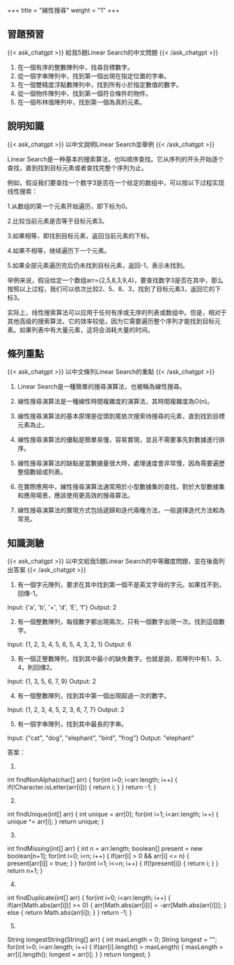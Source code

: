 +++
title = "線性搜尋"
weight = "1"
+++
## 習題預習
{{< ask_chatgpt >}}
給我5題Linear Search的中文問題
{{< /ask_chatgpt >}}



1. 在一個有序的整數陣列中，找尋目標數字。
2. 從一個字串陣列中，找到第一個出現在指定位置的字串。
3. 在一個雙精度浮點數陣列中，找到所有小於指定數值的數字。
4. 從一個物件陣列中，找到第一個符合條件的物件。
5. 在一個布林值陣列中，找到第一個為真的元素。   

## 說明知識
{{< ask_chatgpt >}}
以中文說明Linear Search並舉例
{{< /ask_chatgpt >}}



Linear Search是一种基本的搜索算法，也叫顺序查找。它从序列的开头开始逐个查找，直到找到目标元素或者查找完整个序列为止。

例如，假设我们要查找一个数字3是否在一个给定的数组中，可以按以下过程实现线性搜索：

1.从数组的第一个元素开始遍历，即下标为0。

2.比较当前元素是否等于目标元素3。

3.如果相等，即找到目标元素，返回当前元素的下标。

4.如果不相等，继续遍历下一个元素。

5.如果全部元素遍历完后仍未找到目标元素，返回-1，表示未找到。

举例来说，假设给定一个数组arr={2,5,8,3,9,4}，要查找数字3是否在其中，那么按照以上过程，我们可以依次比较2、5、8、3，找到了目标元素3，返回它的下标3。

实际上，线性搜索算法可以应用于任何有序或无序的列表或数组中。但是，相对于其他高级的搜索算法，它的效率较低，因为它需要遍历整个序列才能找到目标元素。如果列表中有大量元素，这将会消耗大量的时间。   

## 條列重點
{{< ask_chatgpt >}}
以中文條列Linear Search的重點
{{< /ask_chatgpt >}}



1. Linear Search是一種簡單的搜尋演算法，也被稱為線性搜尋。

2. 線性搜尋演算法是一種線性時間複雜度的演算法，其時間複雜度為O(n)。

3. 線性搜尋演算法的基本原理是從頭到尾依次搜索待搜尋的元素，直到找到目標元素為止。

4. 線性搜尋演算法的優點是簡單易懂，容易實現，並且不需要事先對數據進行排序。

5. 線性搜尋演算法的缺點是當數據量很大時，處理速度會非常慢，因為需要遍歷整個數組或列表。

6. 在實際應用中，線性搜尋演算法通常用於小型數據集的查找，對於大型數據集和應用場景，應該使用更高效的搜尋算法。

7. 線性搜尋演算法的實現方式包括遞歸和迭代兩種方法，一般選擇迭代方法較為常見。   

## 知識測驗
{{< ask_chatgpt >}}
以中文給我5題Linear Search的中等難度問題，並在後面列出答案
{{< /ask_chatgpt >}}



1. 有一個字元陣列，要求在其中找到第一個不是英文字母的字元。如果找不到，回傳-1。

Input: {'a', 'b', '+', 'd', 'E', 'f'}
Output: 2

2. 有一個整數陣列，每個數字都出現兩次，只有一個數字出現一次。找到這個數字。

Input: {1, 2, 3, 4, 5, 6, 5, 4, 3, 2, 1}
Output: 6

3. 有一個正整數陣列，找到其中最小的缺失數字。也就是說，若陣列中有1、3、4，則回傳2。

Input: {1, 3, 5, 6, 7, 9}
Output: 2

4. 有一個整數陣列，找到其中第一個出現超過一次的數字。

Input: {1, 2, 3, 4, 5, 2, 3, 6, 7, 7}
Output: 2

5. 有一個字串陣列，找到其中最長的字串。

Input: {"cat", "dog", "elephant", "bird", "frog"}
Output: "elephant"

答案：

1. 

int findNonAlpha(char[] arr) {
    for(int i=0; i<arr.length; i++) {
        if(!Character.isLetter(arr[i])) {
            return i;
        }
    }
    return -1;
}

2. 

int findUnique(int[] arr) {
    int unique = arr[0];
    for(int i=1; i<arr.length; i++) {
        unique ^= arr[i];
    }
    return unique;
}

3.

int findMissing(int[] arr) {
    int n = arr.length;
    boolean[] present = new boolean[n+1];
    for(int i=0; i<n; i++) {
        if(arr[i] > 0 && arr[i] <= n) {
            present[arr[i]] = true;
        }
    }
    for(int i=1; i<=n; i++) {
        if(!present[i]) {
            return i;
        }
    }
    return n+1;
}

4.

int findDuplicate(int[] arr) {
    for(int i=0; i<arr.length; i++) {
        if(arr[Math.abs(arr[i])] >= 0) {
            arr[Math.abs(arr[i])] = -arr[Math.abs(arr[i])];
        } else {
            return Math.abs(arr[i]);
        }
    }
    return -1;
}

5.

String longestString(String[] arr) {
    int maxLength = 0;
    String longest = "";
    for(int i=0; i<arr.length; i++) {
        if(arr[i].length() > maxLength) {
            maxLength = arr[i].length();
            longest = arr[i];
        }
    }
    return longest;
}   

